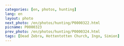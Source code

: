 ```yaml
---
categories: [en, photos, hunting]
lang: en
layout: photo
next_photo: /en/photos/hunting/P0000322.html
picname: P0000323
prev_photo: /en/photos/hunting/P0000324.html
tags: [Dead Zebra, Hottentotten Church, Ingo, Simion]
---
```

